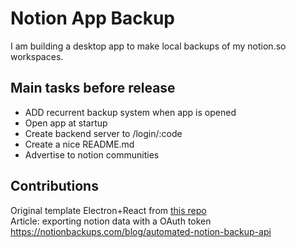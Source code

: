 # Notion App Backup

I am building a desktop app to make local backups of my notion.so workspaces.

## Main tasks before release
- ADD recurrent backup system when app is opened
- Open app at startup
- Create backend server to /login/:code
- Create a nice README.md
- Advertise to notion communities

## Contributions 

Original template Electron+React from [this repo](https://github.com/yhirose/react-typescript-electron-sample-with-create-react-app-and-electron-builder)  
Article: exporting notion data with a OAuth token https://notionbackups.com/blog/automated-notion-backup-api
